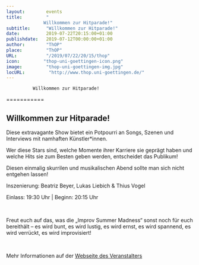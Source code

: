 ```yaml
---
layout:        events
title:         "
              Willkommen zur Hitparade!"
subtitle:      "Willkommen zur Hitparade!"
date:          2019-07-22T20:15:00+01:00
publishdate:   2019-07-12T00:00:00+01:00
author:        "ThOP"
place:         "ThOP"
URL:           "/2019/07/22/20/15/thop"
icon:         "thop-uni-goettingen-icon.png"
image:         "thop-uni-goettingen-img.jpg"
locURL:         "http://www.thop.uni-goettingen.de/"
---
```



              Willkommen zur Hitparade!
===========

Willkommen zur Hitparade!
-----------





Diese extravagante Show bietet ein Potpourri an Songs, Szenen und Interviews mit namhaften Künstler*innen. 

Wer diese Stars sind, welche Momente ihrer Karriere sie geprägt haben und welche Hits sie zum Besten geben werden, entscheidet das Publikum! 

Diesen einmalig skurrilen und musikalischen Abend sollte man sich nicht entgehen lassen!

Inszenierung: Beatriz Beyer, Lukas Liebich & Thius Vogel

Einlass: 19:30 Uhr | Beginn: 20:15 Uhr

 



Freut euch auf das, was die „Improv Summer Madness“ sonst noch für euch bereithält – es wird bunt, es wird lustig, es wird ernst, es wird spannend, es wird verrückt, es wird improvisiert! 

 



Mehr Informationen auf der [Webseite des Veranstalters](http://www.thop.uni-goettingen.de/http://www.thop.uni-goettingen.de/sommer2019/20190722-improv-madness-hitparade.php)
